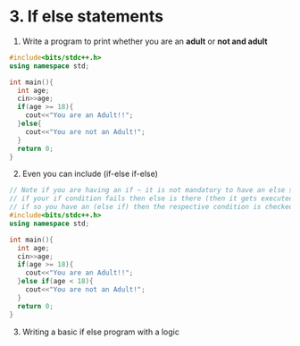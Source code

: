 # 3. If else statements 

1. Write a program to print whether you are an **adult** or **not and adult**
```c++
#include<bits/stdc++.h>
using namespace std;

int main(){
  int age;
  cin>>age;
  if(age >= 18){
    cout<<"You are an Adult!!";
  }else{
    cout<<"You are not an Adult!";
  }
  return 0;
}
```

2. Even you can include (if-else if-else)
```c++
// Note if you are having an if ~ it is not mandatory to have an else statement
// if your if condition fails then else is there (then it gets executed)
// if so you have an (else if) then the respective condition is checked and if so it satisfies then the respective statement inside the else-if is executed
#include<bits/stdc++.h>
using namespace std;

int main(){
  int age;
  cin>>age;
  if(age >= 18){
    cout<<"You are an Adult!!";
  }else if(age < 18){
    cout<<"You are not an Adult!";
  }
  return 0;
}
```

3. Writing a basic if else program with a logic 
